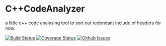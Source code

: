 C++CodeAnalyzer
======================

a little c++ code analysing tool to sort out redondant include of headers for now.

[![Build Status](https://travis-ci.org/julienlopez/CppCodeAnalyzer.png?branch=master)](https://travis-ci.org/julienlopez/CppCodeAnalyzer)
[![Coverage Status](https://img.shields.io/coveralls/julienlopez/CppCodeAnalyzer.svg)](https://coveralls.io/r/julienlopez/CppCodeAnalyzer)
[![Github Issues](https://img.shields.io/github/issues/julienlopez/CppCodeAnalyzer.svg)](http://github.com/julienlopez/CppCodeAnalyzer)